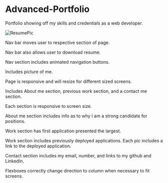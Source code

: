 # Advanced-Portfolio
Portfolio showing off my skills and credentials as a web developer.

![ResumePic](https://user-images.githubusercontent.com/44030566/134271480-f2ef1e2c-a683-4a31-b8f6-b581e49d03a3.JPG)

Nav bar moves user to respective section of page.

Nav bar also allows user to download resume.

Nav section includes animated navigation buttons.

Includes picture of me.

Page is responsive and will resize for different sized screens.

Includes About me section, previous work section, and a contact me section.

Each section is responsive to screen size.

About me section includes info as to why I am a strong candidate for positions.

Work section has first application presented the largest.

Work section includes previously deployed applications. Each pic includes a link to the deployed application.

Contact section includes my email, number, and links to my github and LinkedIn.

Flexboxes correctly change direction to column when necessary to fit screens.

